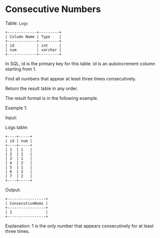 # Consecutive Numbers

Table: `Logs`

```
+-------------+---------+
| Column Name | Type    |
+-------------+---------+
| id          | int     |
| num         | varchar |
+-------------+---------+
```

In SQL, id is the primary key for this table.
id is an autoincrement column starting from 1.
 

Find all numbers that appear at least three times consecutively.

Return the result table in any order.

The result format is in the following example.

 

Example 1:

Input: 

Logs table:

```
+----+-----+
| id | num |
+----+-----+
| 1  | 1   |
| 2  | 1   |
| 3  | 1   |
| 4  | 2   |
| 5  | 1   |
| 6  | 2   |
| 7  | 2   |
+----+-----+
```

Output:

```
+-----------------+
| ConsecutiveNums |
+-----------------+
| 1               |
+-----------------+
```

Explanation: 
1 is the only number that appears consecutively for at least three times.